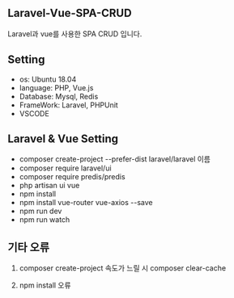 ## Laravel-Vue-SPA-CRUD
Laravel과 vue를 사용한 SPA CRUD 입니다.

## Setting
- os: Ubuntu 18.04
- language: PHP, Vue.js
- Database: Mysql, Redis
- FrameWork: Laravel, PHPUnit
- VSCODE

## Laravel & Vue Setting
- composer create-project --prefer-dist laravel/laravel 이름
- composer require laravel/ui
- composer require predis/predis
- php artisan ui vue
- npm install
- npm install vue-router vue-axios --save
- npm run dev
- npm run watch

## 기타 오류
1. composer create-project 속도가 느릴 시
  composer clear-cache

2. npm install 오류
